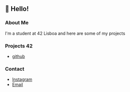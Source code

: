 ## 👋 Hello!

### About Me
I'm a student at 42 Lisboa and here are some of my projects

### Projects 42
- [github](guilhermeurbn)

### Contact
- [Instagram](guilhermeurbn)
- [Email](guilhermeurbanopt@gmail.com)
